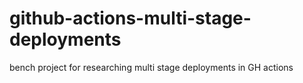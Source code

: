 # github-actions-multi-stage-deployments
bench project for researching multi stage deployments in GH actions

